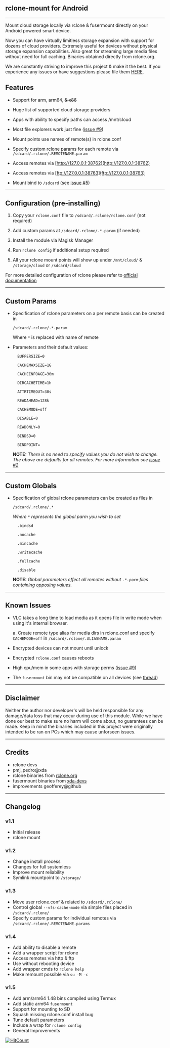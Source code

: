 ## rclone-mount for Android
---

Mount cloud storage locally via rclone & fusermount directly on your Android powered smart device. 

Now you can have virtually limitless storage expansion with support for dozens of cloud providers. Extremely useful for devices without physical storage expansion capabilities. Also great for streaming large media files without need for full caching. Binaries obtained directly from rclone.org. 

We are constantly striving to improve this project & make it the best. If you experience any issues or have suggestions please file them  [HERE](https://github.com/Magisk-Modules-Repo/com.piyushgarg.rclone/issues).

## Features

- Support for arm, arm64, ~~& x86~~

- Huge list of supported cloud storage providers

- Apps with ability to specify paths can access /mnt/cloud

- Most file explorers work just fine ([issue #9](https://github.com/Magisk-Modules-Repo/com.piyushgarg.rclone/issues/9))

- Mount points use names of remote(s) in rclone.conf

- Specify custom rclone params for each remote via `/sdcard/.rclone/.REMOTENAME.param`

- Access remotes via [http://127.0.0.1:38762](http://127.0.0.1:38762)

- Access remotes via [ftp://127.0.0.1:38763](ftp://127.0.0.1:38763)

- Mount bind to `/sdcard` (see [ issue #5](https://github.com/Magisk-Modules-Repo/com.piyushgarg.rclone/issues/5))

---
## Configuration (pre-installing)

1. Copy your `rclone.conf` file to `/sdcard/.rclone/rclone.conf` (not required)

2. Add custom params at `/sdcard/.rclone/.*.param` (if needed)

3. Install the module via Magisk Manager

4. Run `rclone config` if additional setup required 

4. All your rclone mount points will show up under `/mnt/cloud/` & `/storage/cloud` or `/sdcard/cloud`

For more detailed configuration of rclone please refer to [official documentation](https://rclone.org)

---
## Custom Params

- Specification of rclone parameters on a per remote basis can be created in 

    `/sdcard/.rclone/.*.param`

   Where `*` is replaced with name of remote

- Parameters and their default values:

        BUFFERSIZE=0

        CACHEMAXSIZE=1G

        CACHEINFOAGE=30m

        DIRCACHETIME=1h

        ATTRTIMEOUT=30s

        READAHEAD=128k

        CACHEMODE=off

        DISABLE=0

        READONLY=0

        BINDSD=0

        BINDPOINT=

    **NOTE:** _There is no need to specify values you do not wish to change. The above are defaults for all remotes. For more information see [issue #2](https://github.com/Magisk-Modules-Repo/com.piyushgarg.rclone/issues/2)_

---
## Custom Globals

- Specification of global rclone parameters can be created as files in 

      /sdcard/.rclone/.*

   _Where `*` represents the global parm you wish to set_

        .bindsd

        .nocache
 
        .mincache

        .writecache

        .fullcache

        .disable

   **NOTE:** _Global parameters effect all remotes without `.*.parm` files containing opposing values._

---
## Known Issues

- VLC  takes a long time to load media as it opens file in write mode when using it's internal browser. 

   a. Create remote type alias for media dirs in rclone.conf and specify `CACHEMODE=off` in `/sdcard/.rclone/.ALIASNAME.param`

- Encrypted devices can not mount until unlock

- Encrypted `rclone.conf` causes reboots

- High cpu/mem in some apps with storage perms ([issue #9](https://github.com/Magisk-Modules-Repo/com.piyushgarg.rclone/issues/9))
- The `fusermount` bin may not be compatible on all devices (see  [thread](https://www.google.com/amp/s/forum.xda-developers.com/android/development/fusermount-android-rclone-mount-t3866652/amp/))

---
## Disclaimer

Neither the author nor developer's will be held responsible for any damage/data loss that may occur during use of this module. While we have done our best to make sure no harm will come about, no guarantees can be made. Keep in mind the binaries included in this project were originally intended to be ran on PCs which may cause unforseen issues.

---
## Credits

- rclone devs
- pmj_pedro@xda
- rclone binaries from [rclone.org](https://rclone.org/downloads)
- fusermount binaries from  [xda-devs](https://forum.xda-developers.com/android/development/fusermount-android-rclone-mount-t3866652)
- improvements geofferey@github

---
## Changelog

### v1.1
* Initial release
* rclone mount

### v1.2
* Change install process
* Changes for full systemless
* Improve mount reliability
* Symlink mountpoint to `/storage/`

### v1.3
* Move user rclone.conf & related to `/sdcard/.rclone/`
* Control global `--vfs-cache-mode` via simple files placed in `/sdcard/.rclone/`
* Specify custom params for individual remotes via `/sdcard/.rclone/.REMOTENAME.params`

### v1.4
* Add ability to disable a remote 
* Add a wrapper script for rclone
* Access remotes via http & ftp
* Use without rebooting device
* Add wrapper cmds to `rclone help`
* Make remount possible via `su -M -c`

### v1.5
* Add arm/arm64 1.48 bins compiled using Termux
* Add static arm64 `fusermount`
* Support for mounting to SD
* Squash missing rclone.conf install bug
* Tune default parameters
* Include a wrap for `rclone config`
* General Improvements

[![HitCount](http://hits.dwyl.io/Magisk-Modules-Repo/compiyushgargrclone.svg)](http://hits.dwyl.io/Magisk-Modules-Repo/compiyushgargrclone)
